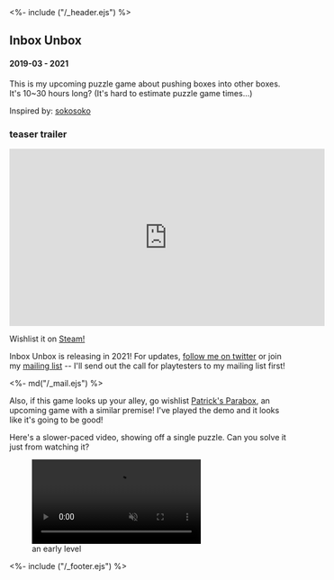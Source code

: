<!DOCTYPE html>
<html>
<head>
<title>Inbox Unbox</title>
<%- include ("/_header.ejs") %>
<link href="/stylesheets/mailchimp.css" rel="stylesheet" type="text/css">
</head>
<body>
<div class="wrapper">
<div class="header">
  <a href="/index#inbox-unbox"><div class="header-banner"></div></a>
</div>
<section class="main-content">
<h1 class="post-title">Inbox Unbox</h1>
<h4 class="post-meta">2019-03 - 2021</h4>

This is my upcoming puzzle game about pushing boxes into other boxes. It's 10\~30 hours long? (It's hard to estimate puzzle game times...)

Inspired by: [sokosoko](https://juner.itch.io/sokosoko)

### teaser trailer

<iframe width="560" height="315" src="https://www.youtube-nocookie.com/embed/UrzypCp8N3g?rel=0" frameborder="0" allow="accelerometer; autoplay; clipboard-write; encrypted-media; gyroscope; picture-in-picture" allowfullscreen></iframe>

Wishlist it on [Steam!](https://store.steampowered.com/app/1552300/Inbox_Unbox/)

<div class="mailing-list-card">

Inbox Unbox is releasing in 2021! For updates, [follow me on twitter](https://www.twitter.com/pancelor) or join my [mailing list](/contact) -- I'll send out the call for playtesters to my mailing list first!

<div><%- md("/_mail.ejs") %></div>
</div>

Also, if this game looks up your alley, go wishlist [Patrick's Parabox](https://store.steampowered.com/app/1260520/Patricks_Parabox/), an upcoming game with a similar premise! I've played the demo and it looks like it's going to be good!

Here's a slower-paced video, showing off a single puzzle. Can you solve it just from watching it?

<figure>
  <video loop controls autoplay muted>
    <source src="/assets/inbox-unbox-jungle.mp4" type="video/mp4">
  </video>
  <figcaption>an early level</figcaption>
</figure>

</section>
<%- include ("/_footer.ejs") %>
</body>
</html>
